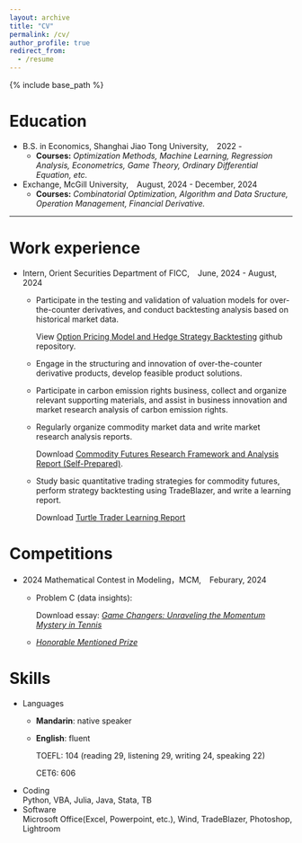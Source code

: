 ```yaml
---
layout: archive
title: "CV"
permalink: /cv/
author_profile: true
redirect_from:
  - /resume
---
```


{% include base_path %}

Education
======
* B.S. in Economics, Shanghai Jiao Tong University, &ensp; 2022 -
  * **Courses:** _Optimization Methods, Machine Learning, Regression Analysis, Econometrics, Game Theory, Ordinary Differential Equation, etc._
* Exchange, McGill University, &ensp; August, 2024 - December, 2024
  * **Courses:** _Combinatorial Optimization, Algorithm and Data Sructure, Operation Management, Financial Derivative._

---

Work experience
======
* Intern, Orient Securities Department of FICC, &ensp; June, 2024 - August, 2024
  * Participate in the testing and validation of valuation models for over-the-counter derivatives, and conduct backtesting analysis based on historical market data.

    View [Option Pricing Model and Hedge Strategy Backtesting](https://github.com/Sheng-Cheng-2004/Option-Hedge-Backtesting) github repository.
  * Engage in the structuring and innovation of over-the-counter derivative products, develop feasible product solutions.
  * Participate in carbon emission rights business, collect and organize relevant supporting materials, and assist in business innovation and market research analysis of carbon emission rights.
  * Regularly organize commodity market data and write market research analysis reports.
 
    Download [Commodity Futures Research Framework and Analysis Report (Self-Prepared)]().
    
  * Study basic quantitative trading strategies for commodity futures, perform strategy backtesting using TradeBlazer, and write a learning report.

    Download [Turtle Trader Learning Report]()

Competitions
======
* 2024 Mathematical Contest in Modeling，MCM, &ensp; Feburary, 2024
  * Problem C (data insights):

    Download essay: [_Game Changers: Unraveling the Momentum Mystery in Tennis_](http://Sheng-Cheng-2004.github.io/files/mcm_thesis.pdf)
  
  * [_Honorable Mentioned Prize_](http://Sheng-Cheng-2004.github.io/files/H_prize.pdf)

Skills
======
* Languages
  * **Mandarin**: native speaker
  * **English**: fluent
    
    TOEFL: 104 (reading 29, listening 29, writing 24, speaking 22)
    
    CET6: 606
* Coding  
  Python, VBA, Julia, Java, Stata, TB
* Software  
  Microsoft Office(Excel, Powerpoint, etc.), Wind, TradeBlazer, Photoshop, Lightroom



